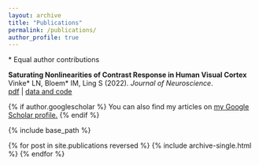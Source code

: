 ```yaml
---
layout: archive
title: "Publications"
permalink: /publications/
author_profile: true
---
```

\* Equal author contributions

**Saturating Nonlinearities of Contrast Response in Human Visual Cortex**<br/>Vinke* LN, Bloem* IM, Ling S (2022). *Journal of Neuroscience*.<br/>[pdf](http://ilonabloem.github.io/files/papers/Vinke_etal_2022_JNeurosci.pdf) \| [data and code](https://osf.io/8g6ap/)


{% if author.googlescholar %}
  You can also find my articles on <u><a href="{{author.googlescholar}}">my Google Scholar profile</a>.</u>
{% endif %}

{% include base_path %}

{% for post in site.publications reversed %}
  {% include archive-single.html %}
{% endfor %}
